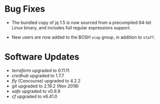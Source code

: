 # Bug Fixes

- The bundled copy of jq 1.5 is now sourced from a precompiled
  64-bit Linux binary, and includes full regular expressions
  support.

- New users are now added to the BOSH `vcap` group, in addition to
  `staff`.

# Software Updates

- *terraform* upgraded to 0.11.11
- *credhub* upgraded to 1.7.7
- *fly* (Concourse) upgraded to 4.2.2
- *git* upgraded to 2.19.2 (Nov 2018)
- *safe* upgraded to v0.9.9
- *cf* upgraded to v6.41.0
